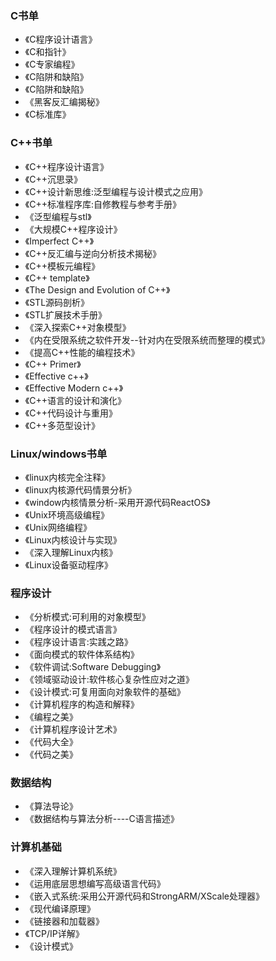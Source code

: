 ### C书单
- 《C程序设计语言》
- 《C和指针》
- 《C专家编程》
- 《C陷阱和缺陷》
- 《C陷阱和缺陷》
- 《黑客反汇编揭秘》
- 《C标准库》


### C++书单
- 《C++程序设计语言》
- 《C++沉思录》
- 《C++设计新思维:泛型编程与设计模式之应用》
- 《C++标准程序库:自修教程与参考手册》
- 《泛型编程与stl》
- 《大规模C++程序设计》
- 《Imperfect C++》
- 《C++反汇编与逆向分析技术揭秘》
- 《C++模板元编程》
- 《C++ template》
- 《The Design and Evolution of C++》
- 《STL源码剖析》
- 《STL扩展技术手册》
- 《深入探索C++对象模型》
- 《内在受限系统之软件开发--针对内在受限系统而整理的模式》
- 《提高C++性能的编程技术》
- 《C++ Primer》
- 《Effective c++》
- 《Effective Modern c++》
- 《C++语言的设计和演化》
- 《C++代码设计与重用》
- 《C++多范型设计》


### Linux/windows书单
- 《linux内核完全注释》
- 《linux内核源代码情景分析》
- 《window内核情景分析-采用开源代码ReactOS》
- 《Unix环境高级编程》
- 《Unix网络编程》
- 《Linux内核设计与实现》
- 《深入理解Linux内核》
- 《Linux设备驱动程序》


### 程序设计
- 《分析模式:可利用的对象模型》
- 《程序设计的模式语言》
- 《程序设计语言:实践之路》
- 《面向模式的软件体系结构》
- 《软件调试:Software Debugging》
- 《领域驱动设计:软件核心复杂性应对之道》
- 《设计模式:可复用面向对象软件的基础》
- 《计算机程序的构造和解释》
- 《编程之美》
- 《计算机程序设计艺术》
- 《代码大全》
- 《代码之美》

### 数据结构
- 《算法导论》
- 《数据结构与算法分析----C语言描述》


### 计算机基础
- 《深入理解计算机系统》
- 《运用底层思想编写高级语言代码》
- 《嵌入式系统:采用公开源代码和StrongARM/XScale处理器》
- 《现代编译原理》
- 《链接器和加载器》
- 《TCP/IP详解》
- 《设计模式》